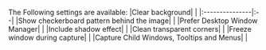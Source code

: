The Following settings are available:
|Clear background|   |
|:---------------|:--|
|Show checkerboard pattern behind the image|   |
|Prefer Desktop Window Manager|   |
|Include shadow effect|   |
|Clean transparent corners|   |
|Freeze window during capture|   |
|Capture Child Windows, Tooltips and Menus|   |